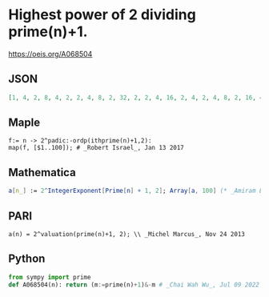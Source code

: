 # Highest power of 2 dividing prime\(n\)\+1\.
https://oeis.org/A068504
## JSON
```JSON
[1, 4, 2, 8, 4, 2, 2, 4, 8, 2, 32, 2, 2, 4, 16, 2, 4, 2, 4, 8, 2, 16, 4, 2, 2, 2, 8, 4, 2, 2, 128, 4, 2, 4, 2, 8, 2, 4, 8, 2, 4, 2, 64, 2, 2, 8, 4, 32, 4, 2, 2, 16, 2, 4, 2, 8, 2, 16, 2, 2, 4, 2, 4, 8, 2, 2, 4, 2, 4, 2, 2, 8, 16, 2, 4, 128, 2, 2, 2, 2, 4, 2, 16, 2, 8, 4, 2, 2, 2, 16, 4, 32, 8, 4, 4, 8, 2]
```
## Maple
```Maple
f:= n -> 2^padic:-ordp(ithprime(n)+1,2):
map(f, [$1..100]); # _Robert Israel_, Jan 13 2017
```
## Mathematica
```Mathematica
a[n_] := 2^IntegerExponent[Prime[n] + 1, 2]; Array[a, 100] (* _Amiram Eldar_, Jun 04 2022 *)
```
## PARI
```PARI
a(n) = 2^valuation(prime(n)+1, 2); \\ _Michel Marcus_, Nov 24 2013
```
## Python
```Python
from sympy import prime
def A068504(n): return (m:=prime(n)+1)&-m # _Chai Wah Wu_, Jul 09 2022
```
